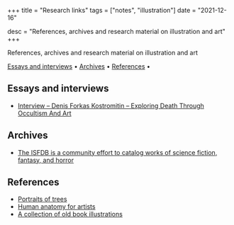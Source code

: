 +++
title = "Research links"
tags = ["notes", "illustration"]
date = "2021-12-16"

desc = "References, archives and research material on illustration and art"
+++

References, archives and research material on illustration and art

<div class="table-of-contents">

[Essays and interviews](#essays-and-interviews) •
[Archives](#archives) •
[References](#references) •

</div>

## Essays and interviews

- [Interview – Denis Forkas Kostromitin – Exploring Death Through Occultism And Art](https://acourseindying.com/interview-denis-forkas-kostromitin-exploring-death-through-occultism-and-art/)

## Archives

- [The ISFDB is a community effort to catalog works of science fiction, fantasy, and horror](http://www.isfdb.org/cgi-bin/index.cgi)

## References

- [Portraits of trees](https://publicdomainreview.org/collection/sylva-britannica)
- [Human anatomy for artists](https://www.human-anatomy-for-artist.com/)
- [A collection of old book illustrations](https://www.flickr.com/search/?user_id=internetarchivebookimages&tags=bookidhandbookoforname1900meye&view_all=1)
